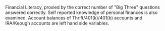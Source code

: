 Financial Literacy, proxied by the correct number of "Big Three" questions answered correctly.
Self reported knowledge of personal finances is also examined. 
Account balances of Thrift/401(k)/401(b) accounts and IRA/Keough accounts are left hand side variables. 
